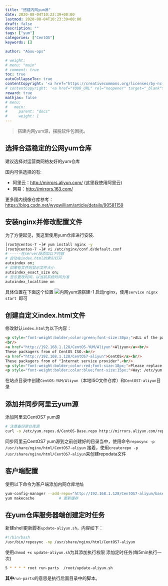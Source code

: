 ```yaml
---
title: "搭建内网yum源"
date: 2020-08-04T10:23:39+08:00
lastmod: 2020-08-04T10:23:39+08:00
draft: false
description: ""
tags: ["yum"]
categories: ["CentOS"]
keywords: []

author: "AGou-ops"

# weight:
# menu: "main"
# comment: true
toc: true
autoCollapseToc: true
contentCopyright: '<a href="https://creativecommons.org/licenses/by-nc-nd/4.0/" rel="noopener" target="_blank">CC BY-NC-ND 4.0</a>'
# contentCopyright: '<a href="YOUR_URL" rel="noopener" target="_blank">See origin</a>'
reward: true
mathjax: false
# menu:
#   main:
#     parent: "docs"
#     weight: 1
---
```


> 搭建内网yum源，摆脱软件包困扰。 

## 选择合适稳定的公网yum仓库
建议选择对运营商网络友好的yum仓库

国内可供选择的有:
* 阿里云：http://mirrors.aliyun.com/  (这里我使用阿里云)
* 网易：http://mirrors.163.com/

更多国内镜像仓库参考：https://blog.csdn.net/wyqwilliam/article/details/90581159

<!--more-->

## 安装nginx并修改配置文件
为了方便起见，我这里使用yum仓库进行安装.
```bash
[root@centos-7 ~]# yum install nginx -y
[root@centos-7 ~]# vi /etc/nginx/conf.d/default.conf
# -----在server段添加以下内容
# 自动在index.html的索引打开
autoindex on;
# 如果有文件则显示文件大小
autoindex_exact_size on; 
# 显示更改时间，以当前系统时间为准
autoindex_localtime on
```
具体位置在下面这个位置
![内网yum源搭建-1](https://s1.ax1x.com/2020/03/18/8wx7Ax.png)
启动nginx，使用`service nignx start `即可

## 创建自定义index.html文件
修改默认`index.html`为以下内容：
```html
<p style="font-weight:bolder;color:green;font-size:30px;">ALL of the packages in the below:</p>
<br/>
<a href="http://192.168.1.128/CentOS-YUM/Aliyun">Aliyun</a><br/>
These packagers from of CentOS ISO.<br/>
<a href="http://192.168.1.128/CentOS7-aliyun">CentOS</a><br/>
These packagers from of "Internet service provider".<br/>
<p style="font-weight:bolder;color:red;font-size:18px;">Please replace the file and fill in the following content:</p>
<p style="font-weight:bolder;color:blue;font-size:15px;">Way: /etc/yum.repos.d/CentOS-Base.repo</p>

```
在站点目录中创建`CentOS-YUM/Aliyun`（本地ISO文件仓库）和`CentOS7-aliyun`目录
## 添加并同步阿里云yum源
添加阿里云CentOS7 yum源
```bash
# 注意备份原仓库源
curl -o /etc/yum.repos.d/CentOS-Base.repo http://mirrors.aliyun.com/repo/Centos-7.repo
```
同步阿里云CentOS7 yum源到之前创建好的目录当中，使用命令`reposync -p /usr/share/nginx/html/CentOS7-aliyun`
接着，使用`createrepo -p /usr/share/nginx/html/CentOS7-aliyun`来创建repodata文件
## 客户端配置
使用以下命令为客户端添加内网仓库地址
```bash
yum-config-manager --add-repo="http://192.168.1.128/CentOS7-aliyun/base/Packages"
yum makecache			# 更新缓存
```
## 在yum仓库服务器端创建定时任务
新建shell更新脚本`update-aliyun.sh`，内容如下：
```bash
#!/bin/bash
/usr/bin/reposync -np /usr/share/nginx/html/CentOS7-aliyun
```
使用`chmod +x update-aliyun.sh`为其添加执行权限
添加定时任务(每5min执行一次)
```bash
5 * * * * root run-parts  /root/update-aliyun.sh
```
**其中**`run-parts`的意思是执行后面目录中的脚本。
